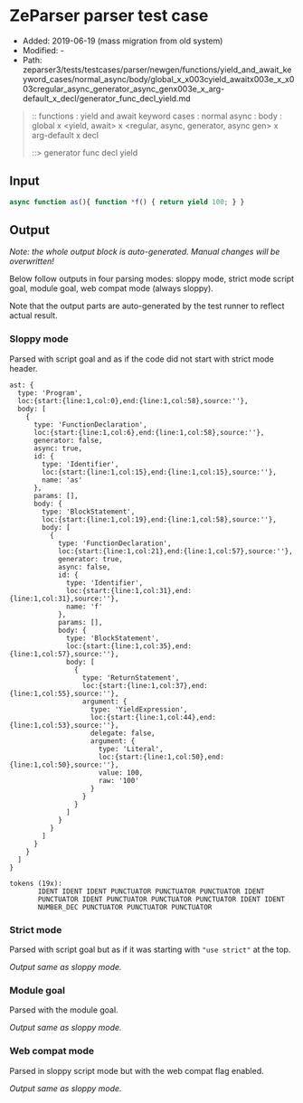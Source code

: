 # ZeParser parser test case

- Added: 2019-06-19 (mass migration from old system)
- Modified: -
- Path: zeparser3/tests/testcases/parser/newgen/functions/yield_and_await_keyword_cases/normal_async/body/global_x_x003cyield_awaitx003e_x_x003cregular_async_generator_async_genx003e_x_arg-default_x_decl/generator_func_decl_yield.md

> :: functions : yield and await keyword cases : normal async : body : global x <yield, await> x <regular, async, generator, async gen> x arg-default x decl
>
> ::> generator func decl yield

## Input

`````js
async function as(){ function *f() { return yield 100; } }
`````

## Output

_Note: the whole output block is auto-generated. Manual changes will be overwritten!_

Below follow outputs in four parsing modes: sloppy mode, strict mode script goal, module goal, web compat mode (always sloppy).

Note that the output parts are auto-generated by the test runner to reflect actual result.

### Sloppy mode

Parsed with script goal and as if the code did not start with strict mode header.

`````
ast: {
  type: 'Program',
  loc:{start:{line:1,col:0},end:{line:1,col:58},source:''},
  body: [
    {
      type: 'FunctionDeclaration',
      loc:{start:{line:1,col:6},end:{line:1,col:58},source:''},
      generator: false,
      async: true,
      id: {
        type: 'Identifier',
        loc:{start:{line:1,col:15},end:{line:1,col:15},source:''},
        name: 'as'
      },
      params: [],
      body: {
        type: 'BlockStatement',
        loc:{start:{line:1,col:19},end:{line:1,col:58},source:''},
        body: [
          {
            type: 'FunctionDeclaration',
            loc:{start:{line:1,col:21},end:{line:1,col:57},source:''},
            generator: true,
            async: false,
            id: {
              type: 'Identifier',
              loc:{start:{line:1,col:31},end:{line:1,col:31},source:''},
              name: 'f'
            },
            params: [],
            body: {
              type: 'BlockStatement',
              loc:{start:{line:1,col:35},end:{line:1,col:57},source:''},
              body: [
                {
                  type: 'ReturnStatement',
                  loc:{start:{line:1,col:37},end:{line:1,col:55},source:''},
                  argument: {
                    type: 'YieldExpression',
                    loc:{start:{line:1,col:44},end:{line:1,col:53},source:''},
                    delegate: false,
                    argument: {
                      type: 'Literal',
                      loc:{start:{line:1,col:50},end:{line:1,col:50},source:''},
                      value: 100,
                      raw: '100'
                    }
                  }
                }
              ]
            }
          }
        ]
      }
    }
  ]
}

tokens (19x):
       IDENT IDENT IDENT PUNCTUATOR PUNCTUATOR PUNCTUATOR IDENT
       PUNCTUATOR IDENT PUNCTUATOR PUNCTUATOR PUNCTUATOR IDENT IDENT
       NUMBER_DEC PUNCTUATOR PUNCTUATOR PUNCTUATOR
`````

### Strict mode

Parsed with script goal but as if it was starting with `"use strict"` at the top.

_Output same as sloppy mode._

### Module goal

Parsed with the module goal.

_Output same as sloppy mode._

### Web compat mode

Parsed in sloppy script mode but with the web compat flag enabled.

_Output same as sloppy mode._
